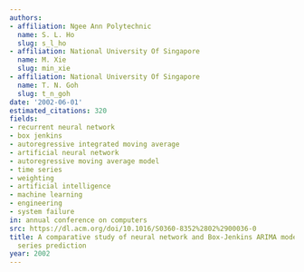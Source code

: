 ```yaml
---
authors:
- affiliation: Ngee Ann Polytechnic
  name: S. L. Ho
  slug: s_l_ho
- affiliation: National University Of Singapore
  name: M. Xie
  slug: min_xie
- affiliation: National University Of Singapore
  name: T. N. Goh
  slug: t_n_goh
date: '2002-06-01'
estimated_citations: 320
fields:
- recurrent neural network
- box jenkins
- autoregressive integrated moving average
- artificial neural network
- autoregressive moving average model
- time series
- weighting
- artificial intelligence
- machine learning
- engineering
- system failure
in: annual conference on computers
src: https://dl.acm.org/doi/10.1016/S0360-8352%2802%2900036-0
title: A comparative study of neural network and Box-Jenkins ARIMA modeling in time
  series prediction
year: 2002
---
```

